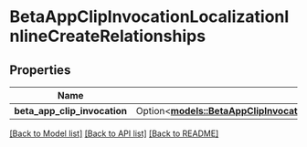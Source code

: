 # BetaAppClipInvocationLocalizationInlineCreateRelationships

## Properties

Name | Type | Description | Notes
------------ | ------------- | ------------- | -------------
**beta_app_clip_invocation** | Option<[**models::BetaAppClipInvocationLocalizationInlineCreateRelationshipsBetaAppClipInvocation**](BetaAppClipInvocationLocalizationInlineCreate_relationships_betaAppClipInvocation.md)> |  | [optional]

[[Back to Model list]](../README.md#documentation-for-models) [[Back to API list]](../README.md#documentation-for-api-endpoints) [[Back to README]](../README.md)


